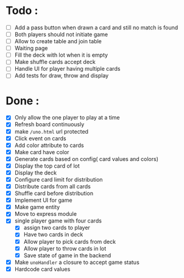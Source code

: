 # Todo :

- [ ] Add a pass button when drawn a card and still no match is found
- [ ] Both players should not initiate game
- [ ] Allow to create table and join table
- [ ] Waiting page
- [ ] Fill the deck with lot when it is empty
- [ ] Make shuffle cards accept deck
- [ ] Handle UI for player having multiple cards
- [ ] Add tests for draw, throw and display

# Done :

- [x] Only allow the one player to play at a time
- [x] Refresh board continuously
- [x] make `/uno.html` url protected
- [x] Click event on cards
- [x] Add color attribute to cards
- [x] Make card have color
- [x] Generate cards based on config( card values and colors)
- [x] Display the top card of lot
- [x] Display the deck
- [x] Configure card limit for distribution
- [x] Distribute cards from all cards
- [x] Shuffle card before distribution
- [x] Implement UI for game
- [x] Make game entity
- [x] Move to express module
- [x] single player game with four cards
  - [x] assign two cards to player
  - [x] Have two cards in deck
  - [x] Allow player to pick cards from deck
  - [x] Allow player to throw cards in lot
  - [x] Save state of game in the backend

- [x] Make `unoHandler` a closure to accept game status
- [x] Hardcode card values
